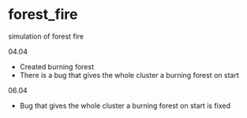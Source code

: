 # forest_fire
simulation of forest fire


04.04

- Created burning forest 
- There is a bug that gives the whole cluster a burning forest on start

06.04

- Bug that gives the whole cluster a burning forest on start is fixed
